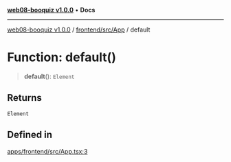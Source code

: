 [**web08-booquiz v1.0.0**](../../../../README.md) • **Docs**

***

[web08-booquiz v1.0.0](../../../../modules.md) / [frontend/src/App](../README.md) / default

# Function: default()

> **default**(): `Element`

## Returns

`Element`

## Defined in

[apps/frontend/src/App.tsx:3](https://github.com/boostcampwm-2024/web08-BooQuiz/blob/f96af645f7679e55fbd626cf58ee24bdf8b61d17/apps/frontend/src/App.tsx#L3)
